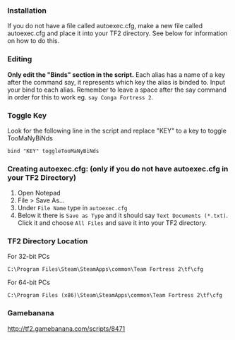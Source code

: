### Installation
If you do not have a file called autoexec.cfg, make a new file called autoexec.cfg and place it into your TF2 directory. See below for information on how to do this.

### Editing
**Only edit the "Binds" section in the script.** Each alias has a name of a key after the command say, it represents which key the alias is binded to. Input your bind to each alias. Remember to leave a space after the say command in order for this to work eg. `say Conga Fortress 2`.

### Toggle Key
Look for the following line in the script and replace "KEY" to a key to toggle TooMaNyBiNds
```
bind "KEY" toggleTooMaNyBiNds
```

### Creating autoexec.cfg: (only if you do not have autoexec.cfg in your TF2 Directory)
1. Open Notepad
2. File > Save As...
3. Under `File Name` type in `autoexec.cfg`
4. Below it there is `Save as Type` and it should say `Text Documents (*.txt)`. Click it and choose `All Files` and save it into your TF2 directory.

### TF2 Directory Location
For 32-bit PCs
```
C:\Program Files\Steam\SteamApps\common\Team Fortress 2\tf\cfg
```

For 64-bit PCs
```
C:\Program Files (x86)\Steam\SteamApps\common\Team Fortress 2\tf\cfg
```

### Gamebanana
http://tf2.gamebanana.com/scripts/8471
